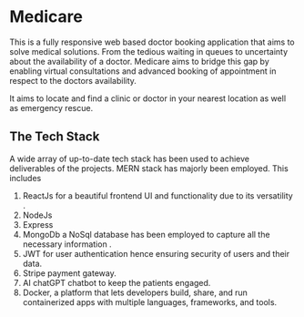 # Medicare 
This is a fully responsive web based doctor booking application that aims to solve medical solutions. From the tedious waiting in queues to uncertainty about the availability of a doctor. Medicare aims to bridge this gap by enabling virtual consultations and advanced booking of appointment in respect to the doctors availability. 

It aims to locate and find a clinic or doctor in your nearest location as well as emergency rescue. 

## The Tech Stack
A wide array of up-to-date tech stack has been used to achieve deliverables of the projects.
MERN stack has majorly been employed. This includes 
1. ReactJs for a beautiful frontend UI and functionality due to its versatility .
2. NodeJs
3. Express 
4. MongoDb a NoSql database has been employed to capture all the necessary information .
5. JWT for user authentication hence ensuring security of users and their data.
5. Stripe payment gateway.
6. AI chatGPT chatbot to keep the patients engaged.
7. Docker, a platform that lets developers build, share, and run containerized apps with multiple languages, frameworks, and tools.
